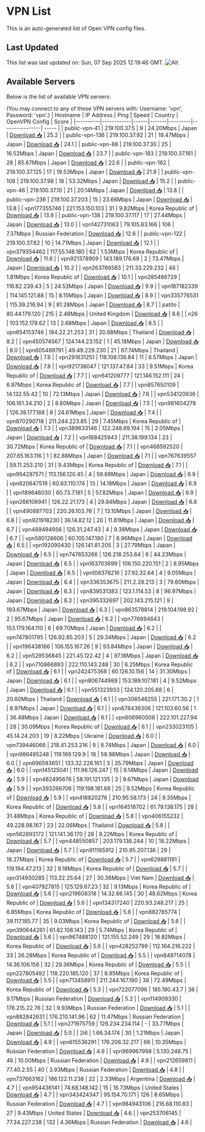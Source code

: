 # VPN List

This is an auto-generated list of Open VPN config files.

## Last Updated

This list was last updated on: Sun, 07 Sep 2025 12:19:46 GMT.
![Alt](https://repobeats.axiom.co/api/embed/186b98318ef1479477931607c1ad7d823f12451f.svg "Repobeats analytics image")

## Available Servers

Below is the list of available VPN servers:

(You may connect to any of these VPN servers with: Username: 'vpn', Password: 'vpn'.)
| Hostname | IP Address | Ping | Speed | Country | OpenVPN Config | Score |
|----------|------------|------|-------|---------|----------------| ----- |
| public-vpn-41 | 219.100.37.5 | 9 | 24.20Mbps | Japan | [Download 📥](./configs/server_0_JP.ovpn) | 25.2 |
| public-vpn-136 | 219.100.37.92 | 21 | 19.47Mbps | Japan | [Download 📥](./configs/server_1_JP.ovpn) | 24.1 |
| public-vpn-88 | 219.100.37.30 | 25 | 16.52Mbps | Japan | [Download 📥](./configs/server_2_JP.ovpn) | 23.7 |
| public-vpn-183 | 219.100.37.161 | 28 | 85.67Mbps | Japan | [Download 📥](./configs/server_3_JP.ovpn) | 22.6 |
| public-vpn-162 | 219.100.37.125 | 17 | 19.53Mbps | Japan | [Download 📥](./configs/server_4_JP.ovpn) | 21.8 |
| public-vpn-108 | 219.100.37.98 | 18 | 53.32Mbps | Japan | [Download 📥](./configs/server_5_JP.ovpn) | 15.2 |
| public-vpn-46 | 219.100.37.10 | 21 | 20.14Mbps | Japan | [Download 📥](./configs/server_6_JP.ovpn) | 13.8 |
| public-vpn-236 | 219.100.37.203 | 15 | 23.66Mbps | Japan | [Download 📥](./configs/server_7_JP.ovpn) | 13.8 |
| vpn177355746 | 221.153.150.103 | 31 | 9.82Mbps | Korea Republic of | [Download 📥](./configs/server_8_KR.ovpn) | 13.8 |
| public-vpn-138 | 219.100.37.117 | 17 | 27.44Mbps | Japan | [Download 📥](./configs/server_9_JP.ovpn) | 13.0 |
| vpn142731063 | 79.105.83.166 | 106 | 7.37Mbps | Russian Federation | [Download 📥](./configs/server_10_RU.ovpn) | 12.6 |
| public-vpn-122 | 219.100.37.62 | 10 | 14.71Mbps | Japan | [Download 📥](./configs/server_11_JP.ovpn) | 12.1 |
| vpn379354462 | 117.55.148.180 | 62 | 1.53Mbps | Korea Republic of | [Download 📥](./configs/server_12_KR.ovpn) | 11.6 |
| vpn921378909 | 143.189.176.68 | 2 | 73.47Mbps | Japan | [Download 📥](./configs/server_13_JP.ovpn) | 10.2 |
| vpn263766583 | 211.33.229.232 | 46 | 1.81Mbps | Korea Republic of | [Download 📥](./configs/server_14_KR.ovpn) | 10.1 |
| vpn285486729 | 116.82.239.43 | 5 | 24.53Mbps | Japan | [Download 📥](./configs/server_15_JP.ovpn) | 9.9 |
| vpn187182339 | 114.145.121.88 | 15 | 8.15Mbps | Japan | [Download 📥](./configs/server_16_JP.ovpn) | 8.9 |
| vpn335776531 | 115.39.216.94 | 9 | 81.28Mbps | Japan | [Download 📥](./configs/server_17_JP.ovpn) | 8.7 |
| patito | 80.44.179.120 | 215 | 2.48Mbps | United Kingdom | [Download 📥](./configs/server_18_GB.ovpn) | 8.6 |
| n26 | 103.152.178.62 | 13 | 2.68Mbps | Japan | [Download 📥](./configs/server_19_JP.ovpn) | 8.5 |
| vpn654153746 | 184.22.21.253 | 31 | 20.68Mbps | Thailand | [Download 📥](./configs/server_20_TH.ovpn) | 8.2 |
| vpn450574567 | 124.144.23.152 | 1 | 45.18Mbps | Japan | [Download 📥](./configs/server_21_JP.ovpn) | 8.0 |
| vpn605489791 | 49.49.229.230 | 21 | 67.74Mbps | Thailand | [Download 📥](./configs/server_22_TH.ovpn) | 7.8 |
| vpn291631251 | 118.108.136.84 | 11 | 6.57Mbps | Japan | [Download 📥](./configs/server_23_JP.ovpn) | 7.8 |
| vpn921738047 | 121.137.47.84 | 33 | 9.51Mbps | Korea Republic of | [Download 📥](./configs/server_24_KR.ovpn) | 7.7 |
| vpn641209777 | 121.146.152.111 | 24 | 6.97Mbps | Korea Republic of | [Download 📥](./configs/server_25_KR.ovpn) | 7.7 |
| vpn857650109 | 14.132.55.42 | 10 | 72.13Mbps | Japan | [Download 📥](./configs/server_26_JP.ovpn) | 7.6 |
| vpn534120936 | 106.161.34.210 | 2 | 8.60Mbps | Japan | [Download 📥](./configs/server_27_JP.ovpn) | 7.5 |
| vpn981604278 | 126.38.177.188 | 8 | 24.61Mbps | Japan | [Download 📥](./configs/server_28_JP.ovpn) | 7.4 |
| vpn870290718 | 211.244.223.85 | 29 | 7.45Mbps | Korea Republic of | [Download 📥](./configs/server_29_KR.ovpn) | 7.3 |
| vpn389633146 | 122.248.69.194 | 15 | 2.05Mbps | Japan | [Download 📥](./configs/server_30_JP.ovpn) | 7.2 |
| vpn168425943 | 211.38.199.134 | 23 | 30.72Mbps | Korea Republic of | [Download 📥](./configs/server_31_KR.ovpn) | 7.1 |
| vpn468592520 | 207.65.163.116 | 1 | 82.88Mbps | Japan | [Download 📥](./configs/server_32_JP.ovpn) | 7.1 |
| vpn767639557 | 59.11.253.210 | 31 | 9.43Mbps | Korea Republic of | [Download 📥](./configs/server_33_KR.ovpn) | 7.1 |
| vpn954297571 | 113.156.120.45 | 4 | 59.68Mbps | Japan | [Download 📥](./configs/server_34_JP.ovpn) | 6.9 |
| vpn620647519 | 60.83.110.174 | 13 | 14.18Mbps | Japan | [Download 📥](./configs/server_35_JP.ovpn) | 6.9 |
| vpn189646030 | 60.73.7.181 | 5 | 57.82Mbps | Japan | [Download 📥](./configs/server_36_JP.ovpn) | 6.9 |
| vpn266106941 | 126.22.21.173 | 4 | 29.84Mbps | Japan | [Download 📥](./configs/server_37_JP.ovpn) | 6.8 |
| vpn490897703 | 220.26.103.76 | 7 | 13.10Mbps | Japan | [Download 📥](./configs/server_38_JP.ovpn) | 6.8 |
| vpn921918230 | 36.14.82.12 | 20 | 11.81Mbps | Japan | [Download 📥](./configs/server_39_JP.ovpn) | 6.7 |
| vpn489494956 | 126.31.247.43 | 4 | 9.38Mbps | Japan | [Download 📥](./configs/server_40_JP.ovpn) | 6.7 |
| vpn580126606 | 60.105.147.180 | 7 | 8.96Mbps | Japan | [Download 📥](./configs/server_41_JP.ovpn) | 6.5 |
| vpn192090430 | 126.141.81.205 | 3 | 27.79Mbps | Japan | [Download 📥](./configs/server_42_JP.ovpn) | 6.5 |
| vpn747653266 | 126.218.253.64 | 6 | 44.23Mbps | Japan | [Download 📥](./configs/server_43_JP.ovpn) | 6.5 |
| vpn163703699 | 106.150.220.151 | 2 | 8.95Mbps | Japan | [Download 📥](./configs/server_44_JP.ovpn) | 6.5 |
| vpn106376216 | 27.92.32.64 | 4 | 9.05Mbps | Japan | [Download 📥](./configs/server_45_JP.ovpn) | 6.4 |
| vpn336353675 | 211.2.28.213 | 3 | 79.60Mbps | Japan | [Download 📥](./configs/server_46_JP.ovpn) | 6.3 |
| vpn839531383 | 123.1.114.53 | 8 | 96.97Mbps | Japan | [Download 📥](./configs/server_47_JP.ovpn) | 6.3 |
| vpn395332697 | 202.143.215.121 | 9 | 193.67Mbps | Japan | [Download 📥](./configs/server_48_JP.ovpn) | 6.3 |
| vpn863578814 | 219.104.198.92 | 2 | 95.67Mbps | Japan | [Download 📥](./configs/server_49_JP.ovpn) | 6.2 |
| vpn776694643 | 153.179.164.110 | 6 | 69.70Mbps | Japan | [Download 📥](./configs/server_50_JP.ovpn) | 6.2 |
| vpn747801795 | 126.92.85.203 | 5 | 29.34Mbps | Japan | [Download 📥](./configs/server_51_JP.ovpn) | 6.2 |
| vpn196438166 | 106.155.167.26 | 9 | 93.84Mbps | Japan | [Download 📥](./configs/server_52_JP.ovpn) | 6.2 |
| vpn529536845 | 221.45.122.42 | 4 | 97.18Mbps | Japan | [Download 📥](./configs/server_53_JP.ovpn) | 6.2 |
| vpn710866893 | 222.110.143.248 | 30 | 6.25Mbps | Korea Republic of | [Download 📥](./configs/server_54_KR.ovpn) | 6.1 |
| vpn242475368 | 60.126.10.156 | 14 | 31.30Mbps | Japan | [Download 📥](./configs/server_55_JP.ovpn) | 6.1 |
| vpn806744989 | 153.189.107.181 | 4 | 9.52Mbps | Japan | [Download 📥](./configs/server_56_JP.ovpn) | 6.1 |
| vpn551323933 | 124.120.205.88 | 6 | 20.60Mbps | Thailand | [Download 📥](./configs/server_57_TH.ovpn) | 6.1 |
| vpn306548255 | 221.171.30.2 | 1 | 8.97Mbps | Japan | [Download 📥](./configs/server_58_JP.ovpn) | 6.1 |
| vpn678436306 | 121.103.60.56 | 1 | 36.48Mbps | Japan | [Download 📥](./configs/server_59_JP.ovpn) | 6.1 |
| vpn806960008 | 222.101.227.94 | 28 | 30.09Mbps | Korea Republic of | [Download 📥](./configs/server_60_KR.ovpn) | 6.1 |
| vpn233023105 | 45.14.24.203 | 19 | 8.22Mbps | Ukraine | [Download 📥](./configs/server_61_UA.ovpn) | 6.0 |
| vpn739446066 | 218.41.253.216 | 9 | 8.74Mbps | Japan | [Download 📥](./configs/server_62_JP.ovpn) | 6.0 |
| vpn986495248 | 119.169.129.9 | 18 | 58.98Mbps | Japan | [Download 📥](./configs/server_63_JP.ovpn) | 6.0 |
| vpn696583651 | 133.32.226.161 | 3 | 35.79Mbps | Japan | [Download 📥](./configs/server_64_JP.ovpn) | 6.0 |
| vpn145125041 | 111.96.126.247 | 15 | 9.14Mbps | Japan | [Download 📥](./configs/server_65_JP.ovpn) | 5.9 |
| vpn482495676 | 58.191.121.135 | 3 | 9.67Mbps | Japan | [Download 📥](./configs/server_66_JP.ovpn) | 5.9 |
| vpn393266706 | 119.198.181.68 | 25 | 9.52Mbps | Korea Republic of | [Download 📥](./configs/server_67_KR.ovpn) | 5.9 |
| vpn418820276 | 210.95.58.173 | 24 | 9.35Mbps | Korea Republic of | [Download 📥](./configs/server_68_KR.ovpn) | 5.8 |
| vpn164518702 | 61.79.138.175 | 28 | 31.48Mbps | Korea Republic of | [Download 📥](./configs/server_69_KR.ovpn) | 5.8 |
| vpn406155232 | 49.228.98.167 | 23 | 22.06Mbps | Thailand | [Download 📥](./configs/server_70_TH.ovpn) | 5.8 |
| vpn562893172 | 121.141.36.170 | 28 | 9.22Mbps | Korea Republic of | [Download 📥](./configs/server_71_KR.ovpn) | 5.7 |
| vpn448550857 | 203.179.136.244 | 10 | 18.22Mbps | Japan | [Download 📥](./configs/server_72_JP.ovpn) | 5.7 |
| vpn911165912 | 210.95.207.136 | 29 | 18.27Mbps | Korea Republic of | [Download 📥](./configs/server_73_KR.ovpn) | 5.7 |
| vpn629881191 | 119.194.47.213 | 32 | 9.18Mbps | Korea Republic of | [Download 📥](./configs/server_74_KR.ovpn) | 5.7 |
| vpn314930285 | 113.22.25.64 | 27 | 30.36Mbps | Viet Nam | [Download 📥](./configs/server_75_VN.ovpn) | 5.6 |
| vpn407927815 | 125.129.67.23 | 32 | 9.13Mbps | Korea Republic of | [Download 📥](./configs/server_76_KR.ovpn) | 5.6 |
| vpn219608318 | 14.32.66.145 | 30 | 48.62Mbps | Korea Republic of | [Download 📥](./configs/server_77_KR.ovpn) | 5.6 |
| vpn134317240 | 220.93.248.217 | 25 | 6.85Mbps | Korea Republic of | [Download 📥](./configs/server_78_KR.ovpn) | 5.6 |
| vpn882785774 | 39.117.185.77 | 35 | 9.03Mbps | Korea Republic of | [Download 📥](./configs/server_79_KR.ovpn) | 5.6 |
| vpn390644261 | 61.82.108.143 | 29 | 5.74Mbps | Korea Republic of | [Download 📥](./configs/server_80_KR.ovpn) | 5.6 |
| vpn967488120 | 121.155.52.249 | 29 | 18.82Mbps | Korea Republic of | [Download 📥](./configs/server_81_KR.ovpn) | 5.6 |
| vpn428252799 | 112.164.216.222 | 33 | 36.28Mbps | Korea Republic of | [Download 📥](./configs/server_82_KR.ovpn) | 5.5 |
| vpn849714078 | 14.36.106.156 | 32 | 29.36Mbps | Korea Republic of | [Download 📥](./configs/server_83_KR.ovpn) | 5.5 |
| vpn227805492 | 118.220.185.120 | 37 | 8.95Mbps | Korea Republic of | [Download 📥](./configs/server_84_KR.ovpn) | 5.5 |
| vpn713458911 | 211.244.167.190 | 38 | 72.49Mbps | Korea Republic of | [Download 📥](./configs/server_85_KR.ovpn) | 5.3 |
| vpn722077096 | 185.190.43.7 | 38 | 9.17Mbps | Russian Federation | [Download 📥](./configs/server_86_RU.ovpn) | 5.2 |
| vpn114909330 | 176.215.22.76 | 32 | 9.93Mbps | Russian Federation | [Download 📥](./configs/server_87_RU.ovpn) | 5.1 |
| vpn882842631 | 176.210.141.96 | 62 | 11.47Mbps | Russian Federation | [Download 📥](./configs/server_88_RU.ovpn) | 5.1 |
| vpn271975759 | 126.234.234.114 | - | 33.77Mbps | Japan | [Download 📥](./configs/server_89_JP.ovpn) | 5.0 |
| 2i6 | 1.66.34.174 | 30 | 1.21Mbps | Japan | [Download 📥](./configs/server_90_JP.ovpn) | 4.9 |
| vpn615536291 | 176.208.32.217 | 66 | 10.35Mbps | Russian Federation | [Download 📥](./configs/server_91_RU.ovpn) | 4.9 |
| vpn969967998 | 5.130.248.75 | 46 | 10.00Mbps | Russian Federation | [Download 📥](./configs/server_92_RU.ovpn) | 4.9 |
| vpn212659811 | 77.40.2.55 | 40 | 3.93Mbps | Russian Federation | [Download 📥](./configs/server_93_RU.ovpn) | 4.8 |
| vpn737663162 | 186.122.11.238 | 22 | 2.33Mbps | Argentina | [Download 📥](./configs/server_94_AR.ovpn) | 4.7 |
| vpn954436141 | 74.68.148.142 | 15 | 16.73Mbps | United States | [Download 📥](./configs/server_95_US.ovpn) | 4.7 |
| vpn343424347 | 95.154.70.171 | 126 | 8.65Mbps | Russian Federation | [Download 📥](./configs/server_96_RU.ovpn) | 4.7 |
| vpn984943106 | 216.68.110.83 | 27 | 9.43Mbps | United States | [Download 📥](./configs/server_97_US.ovpn) | 4.6 |
| vpn253706145 | 77.34.227.238 | 132 | 4.36Mbps | Russian Federation | [Download 📥](./configs/server_98_RU.ovpn) | 4.6 |
